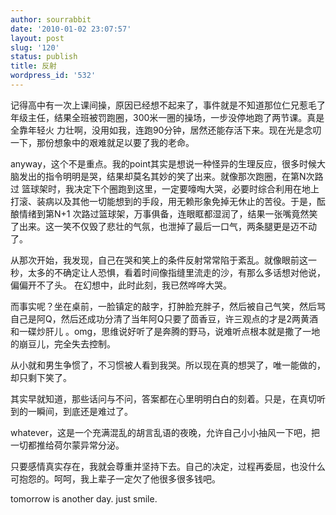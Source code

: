 ```yaml
---
author: sourrabbit
date: '2010-01-02 23:07:57'
layout: post
slug: '120'
status: publish
title: 反射
wordpress_id: '532'
---
```


记得高中有一次上课间操，原因已经想不起来了，事件就是不知道那位仁兄惹毛了年级主任，结果全班被罚跑圈，300米一圈的操场，一步没停地跑了两节课。真是全靠年轻火
力壮啊，没用如我，连跑90分钟，居然还能存活下来。现在光是念叨一下，那份想象中的艰难就足以要了我的老命。

anyway，这个不是重点。我的point其实是想说一种怪异的生理反应，很多时候大脑发出的指令明明是哭，结果却莫名其妙的笑了出来。就像那次跑圈，在第N次路过
篮球架时，我决定下个圈跑到这里，一定要嚎啕大哭，必要时综合利用在地上打滚、装病以及其他一切能想到的手段，用无赖形象免掉无休止的苦役。于是，酝酿情绪到第N+1
次路过篮球架，万事俱备，连眼眶都湿润了，结果一张嘴竟然笑了出来。这一笑不仅毁了悲壮的气氛，也泄掉了最后一口气，两条腿更是迈不动了。

从那次开始，我发现，自己在哭和笑上的条件反射常常陷于紊乱。就像眼前这一秒，太多的不确定让人恐惧，看着时间像指缝里流走的沙，有那么多话想对他说，偏偏开不了头。
在幻想中，此时此刻，我已然哗哗大哭。

而事实呢？坐在桌前，一脸镇定的敲字，打肿脸充胖子，然后被自己气笑，然后骂自己是阿Q，然后还成功分清了当年阿Q只要了茴香豆，许三观点的才是2两黄酒和一碟炒肝儿
。omg，思维说好听了是奔腾的野马，说难听点根本就是撒了一地的崩豆儿，完全失去控制。

从小就和男生争惯了，不习惯被人看到我哭。所以现在真的想哭了，唯一能做的，却只剩下笑了。

其实早就知道，那些话问与不问，答案都在心里明明白白的刻着。只是，在真切听到的一瞬间，到底还是难过了。

whatever，这是一个充满混乱的胡言乱语的夜晚，允许自己小小抽风一下吧，把一切都推给荷尔蒙异常分泌。

只要感情真实存在，我就会尊重并坚持下去。自己的决定，过程再委屈，也没什么可抱怨的。呵呵，我上辈子一定欠了他很多很多钱吧。

tomorrow is another day. just smile.

